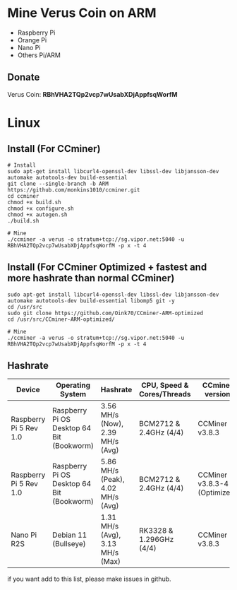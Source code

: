 # Mine Verus Coin on ARM
- Raspberry Pi
- Orange Pi
- Nano Pi
- Others Pi/ARM
## Donate
Verus Coin: **RBhVHA2TQp2vcp7wUsabXDjAppfsqWorfM**

# Linux
## Install (For CCminer)
```
# Install
sudo apt-get install libcurl4-openssl-dev libssl-dev libjansson-dev automake autotools-dev build-essential
git clone --single-branch -b ARM https://github.com/monkins1010/ccminer.git
cd ccminer
chmod +x build.sh
chmod +x configure.sh
chmod +x autogen.sh
./build.sh

# Mine
./ccminer -a verus -o stratum+tcp://sg.vipor.net:5040 -u RBhVHA2TQp2vcp7wUsabXDjAppfsqWorfM -p x -t 4
```

## Install (For CCminer Optimized + fastest and more hashrate than normal CCminer)
```
sudo apt-get install libcurl4-openssl-dev libssl-dev libjansson-dev automake autotools-dev build-essential libomp5 git -y
cd /usr/src
sudo git clone https://github.com/Oink70/CCminer-ARM-optimized
cd /usr/src/CCminer-ARM-optimized/

# Mine
./ccminer -a verus -o stratum+tcp://sg.vipor.net:5040 -u RBhVHA2TQp2vcp7wUsabXDjAppfsqWorfM -p x -t 4
```

## Hashrate
| Device                          | Operating System                           | Hashrate                             | CPU, Speed & Cores/Threads  | CCminer version               | User                                                   |
| ------------------------------- | ------------------------------------------ | ------------------------------------ | --------------------------- | ----------------------------- | ------------------------------------------------------ |
| Raspberry Pi 5 Rev 1.0          | Raspberry Pi OS Desktop 64 Bit (Bookworm)  | 3.56 MH/s (Now), 2.39 MH/s (Avg)     | BCM2712 & 2.4GHz (4/4)      | CCMiner v3.8.3                | [applerobloxgames](https://github.com/InikoMatthewPro) |
| Raspberry Pi 5 Rev 1.0          | Raspberry Pi OS Desktop 64 Bit (Bookworm)  | 5.86 MH/s (Peak), 4.02 MH/s (Avg)    | BCM2712 & 2.4GHz (4/4)      | CCMiner v3.8.3-4 (Optimized)  | [applerobloxgames](https://github.com/InikoMatthewPro) |
| Nano Pi R2S                     | Debian 11 (Bullseye)                       | 1.31 MH/s (Avg), 3.13 MH/s (Max)     | RK3328 & 1.296GHz (4/4)     | CCMiner v3.8.3                | [applerobloxgames](https://github.com/InikoMatthewPro) |

if you want add to this list, please make issues in github.
